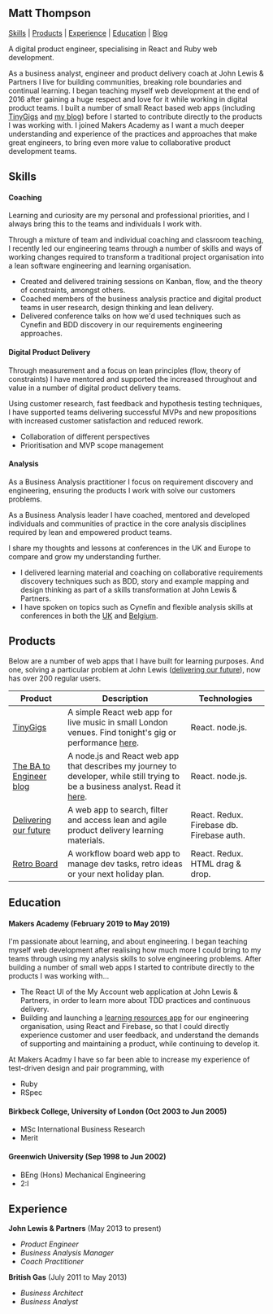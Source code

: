 ## Matt Thompson

[Skills](#skills) | [Products](#products) | [Experience](#experience) | [Education](#education) | [Blog](http://blog.matttea.com)

A digital product engineer, specialising in React and Ruby web development.

As a business analyst, engineer and product delivery coach at John Lewis & Partners I live for building communities, breaking role boundaries and continual learning. I began teaching myself web development at the end of 2016 after gaining a huge respect and love for it while working in digital product teams. I built a number of small React based web apps (including [TinyGigs](http://tinygigs.matttea.com/) and [my blog](http://blog.matttea.com)) before I started to contribute directly to the products I was working with. I joined Makers Academy as I want a much deeper understanding and experience of the practices and approaches that make great engineers, to bring even more value to collaborative product development teams.


## Skills

#### Coaching

Learning and curiosity are my personal and professional priorities, and I always bring this to the teams and individuals I work with.

Through a mixture of team and individual coaching and classroom teaching, I recently led our engineering teams through a number of skills and ways of working changes required to transform a traditional project organisation into a lean software engineering and learning organisation.

- Created and delivered training sessions on Kanban, flow, and the theory of constraints, amongst others.
- Coached members of the business analysis practice and digital product teams in user research, design thinking and lean delivery.
- Delivered conference talks on how we'd used techniques such as Cynefin and BDD discovery in our requirements engineering approaches.


#### Digital Product Delivery

Through measurement and a focus on lean principles (flow, theory of constraints) I have mentored and supported the increased throughout and value in a number of digital product delivery teams.

Using customer research, fast feedback and hypothesis testing techniques, I have supported teams delivering successful MVPs and new propositions with increased customer satisfaction and reduced rework.

- Collaboration of different perspectives
- Prioritisation and MVP scope management


#### Analysis

As a Business Analysis practitioner I focus on requirement discovery and engineering, ensuring the products I work with solve our customers problems.

As a Business Analysis leader I have coached, mentored and developed individuals and communities of practice in the core analysis disciplines required by lean and empowered product teams.

I share my thoughts and lessons at conferences in the UK and Europe to compare and grow my understanding further.

- I delivered learning material and coaching on collaborative requirements discovery techniques such as BDD, story and example mapping and design thinking as part of a skills transformation at John Lewis & Partners. 
- I have spoken on topics such as Cynefin and flexible analysis skills at conferences in both the [UK](https://irmuk.co.uk/events/business-analysis-conference-europe-2017/#session-55) and [Belgium](https://ba-beyond.eu/2019-programme.php#Matt).



## Products

Below are a number of web apps that I have built for learning purposes. And one, solving a particular problem at John Lewis ([delivering our future](https://github.com/mattTea/dof-app)), now has over 200 regular users.

Product | Description | Technologies
------------ | ------------------------------ | ----------------
[TinyGigs](https://github.com/mattTea/TinyGigs) | A simple React web app for live music in small London venues. Find tonight's gig or performance [here](http://tinygigs.matttea.com/). | React. node.js.
[The BA to Engineer blog](https://github.com/mattTea/ReactBlog) | A node.js and React web app that describes my journey to developer, while still trying to be a business analyst. Read it [here](http://blog.matttea.com). | React. node.js.
[Delivering our future](https://github.com/mattTea/dof-app) | A web app to search, filter and access lean and agile product delivery learning materials. | React. Redux. Firebase db. Firebase auth.
[Retro Board](https://github.com/mattTea/RetroBoard) | A workflow board web app to manage dev tasks, retro ideas or your next holiday plan. | React. Redux. HTML drag & drop.

## Education

#### Makers Academy (February 2019 to May 2019)

I'm passionate about learning, and about engineering. I began teaching myself web development after realising how much more I could bring to my teams through using my analysis skills to solve engineering problems. After building a number of small web apps I started to contribute directly to the products I was working with...
- The React UI of the My Account web application at John Lewis & Partners, in order to learn more about TDD practices and continuous delivery.
- Building and launching a [learning resources app](https://github.com/mattTea/dof-app) for our engineering organisation, using React and Firebase, so that I could directly experience customer and user feedback, and understand the demands of supporting and maintaining a product, while continuing to develop it.

At Makers Acadmy I have so far been able to increase my experience of test-driven design and pair programming, with

- Ruby
- RSpec


#### Birkbeck College, University of London (Oct 2003 to Jun 2005)

- MSc International Business Research
- Merit


#### Greenwich University (Sep 1998 to Jun 2002)

- BEng (Hons) Mechanical Engineering
- 2:I


## Experience

**John Lewis & Partners** (May 2013 to present)    
- *Product Engineer*
- *Business Analysis Manager*
- *Coach Practitioner*  

**British Gas** (July 2011 to May 2013)   
- *Business Architect*
- *Business Analyst*  
